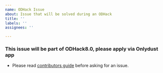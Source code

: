 ```yaml
---
name: ODHack Issue
about: Issue that will be solved during an ODHack
title: ''
labels: ''
assignees: ''

---
```


### This issue will be part of ODHack8.0, please apply via Onlydust app
- Please read [contributors guide](https://github.com/web3wagers/gostarkme/blob/dev/CONTRIBUTORS_GUIDE.md) before asking for an issue. 
